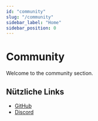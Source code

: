 ```yaml
---
id: "community"
slug: "/community"
sidebar_label: "Home"
sidebar_position: 0
---
```


# Community

Welcome to the community section.

## Nützliche Links

* [GitHub](https://github.com/LinwoodCloud/Butterfly)
* [Discord](https://go.linwood.dev/discord)
